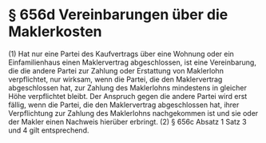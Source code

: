 # § 656d Vereinbarungen über die Maklerkosten
(1) Hat nur eine Partei des Kaufvertrags über eine Wohnung oder ein Einfamilienhaus einen Maklervertrag abgeschlossen, ist eine Vereinbarung, die die andere Partei zur Zahlung oder Erstattung von Maklerlohn verpflichtet, nur wirksam, wenn die Partei, die den Maklervertrag abgeschlossen hat, zur Zahlung des Maklerlohns mindestens in gleicher Höhe verpflichtet bleibt. Der Anspruch gegen die andere Partei wird erst fällig, wenn die Partei, die den Maklervertrag abgeschlossen hat, ihrer Verpflichtung zur Zahlung des Maklerlohns nachgekommen ist und sie oder der Makler einen Nachweis hierüber erbringt.
(2) § 656c Absatz 1 Satz 3 und 4 gilt entsprechend.
